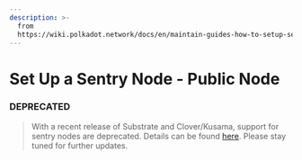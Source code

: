 ```yaml
---
description: >-
  from
  https://wiki.polkadot.network/docs/en/maintain-guides-how-to-setup-sentry-node
---
```


# Set Up a Sentry Node - Public Node

### DEPRECATED

> With a recent release of Substrate and Clover/Kusama, support for sentry nodes are deprecated. Details can be found [here](https://github.com/paritytech/substrate/issues/6845). Please stay tuned for further updates.

